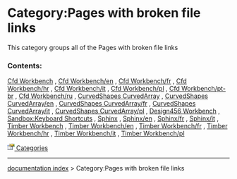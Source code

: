 # Category:Pages with broken file links
This category groups all of the Pages with broken file links

### Contents:

[Cfd Workbench](Cfd_Workbench.md) , [Cfd Workbench/en](Cfd_Workbench/en.md) , [Cfd Workbench/fr](Cfd_Workbench/fr.md) , [Cfd Workbench/hr](Cfd_Workbench/hr.md) , [Cfd Workbench/it](Cfd_Workbench/it.md) , [Cfd Workbench/pl](Cfd_Workbench/pl.md) , [Cfd Workbench/pt-br](Cfd_Workbench/pt-br.md) , [Cfd Workbench/ru](Cfd_Workbench/ru.md) , [CurvedShapes CurvedArray](CurvedShapes_CurvedArray.md) , [CurvedShapes CurvedArray/en](CurvedShapes_CurvedArray/en.md) , [CurvedShapes CurvedArray/fr](CurvedShapes_CurvedArray/fr.md) , [CurvedShapes CurvedArray/it](CurvedShapes_CurvedArray/it.md) , [CurvedShapes CurvedArray/pl](CurvedShapes_CurvedArray/pl.md) , [Design456 Workbench](Design456_Workbench.md) , [Sandbox:Keyboard Shortcuts](Sandbox_Keyboard_Shortcuts.md) , [Sphinx](Sphinx.md) , [Sphinx/en](Sphinx/en.md) , [Sphinx/fr](Sphinx/fr.md) , [Sphinx/it](Sphinx/it.md) , [Timber Workbench](Timber_Workbench.md) , [Timber Workbench/en](Timber_Workbench/en.md) , [Timber Workbench/fr](Timber_Workbench/fr.md) , [Timber Workbench/hr](Timber_Workbench/hr.md) , [Timber Workbench/it](Timber_Workbench/it.md) , [Timber Workbench/pl](Timber_Workbench/pl.md)

[<img src="images/Property.png" style="width:16px"> Categories](Category_Categories.md)

---
[documentation index](../README.md) > Category:Pages with broken file links
